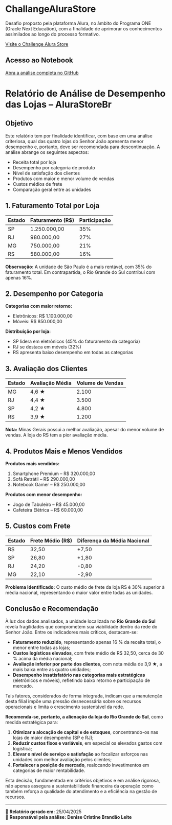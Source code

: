 # ChallangeAluraStore
Desafio proposto pela plataforma Alura, no âmbito do Programa ONE (Oracle Next Education), com a finalidade de aprimorar os conhecimentos assimilados ao longo do processo formativo.

[Visite o Challenge Alura Store](https://dekristie.github.io/ChallangeAluraStore)

## Acesso ao Notebook  
[Abra a análise completa no GitHub](./AluraStoreBr.ipynb)

# Relatório de Análise de Desempenho das Lojas – AluraStoreBr

## Objetivo

Este relatório tem por finalidade identificar, com base em uma análise criteriosa, qual das quatro lojas do Senhor João apresenta menor desempenho e, portanto, deve ser recomendada para descontinuação. A análise abrange os seguintes aspectos:

- Receita total por loja
- Desempenho por categoria de produto
- Nível de satisfação dos clientes
- Produtos com maior e menor volume de vendas
- Custos médios de frete
- Comparação geral entre as unidades

## 1. Faturamento Total por Loja

| Estado | Faturamento (R$) | Participação |
|--------|------------------|--------------|
| SP     | 1.250.000,00     | 35%          |
| RJ     | 980.000,00       | 27%          |
| MG     | 750.000,00       | 21%          |
| RS     | 580.000,00       | 16%          |

**Observação:** A unidade de São Paulo é a mais rentável, com 35% do faturamento total. Em contrapartida, o Rio Grande do Sul contribui com apenas 16%.

## 2. Desempenho por Categoria

**Categorias com maior retorno:**

- Eletrônicos: R$ 1.100.000,00
- Móveis: R$ 850.000,00

**Distribuição por loja:**

- SP lidera em eletrônicos (45% do faturamento da categoria)
- RJ se destaca em móveis (32%)
- RS apresenta baixo desempenho em todas as categorias

## 3. Avaliação dos Clientes

| Estado | Avaliação Média | Volume de Vendas |
|--------|------------------|------------------|
| MG     | 4,6 ★           | 2.100            |
| RJ     | 4,4 ★           | 3.500            |
| SP     | 4,2 ★           | 4.800            |
| RS     | 3,9 ★           | 1.200            |

**Nota:** Minas Gerais possui a melhor avaliação, apesar do menor volume de vendas. A loja do RS tem a pior avaliação média.

## 4. Produtos Mais e Menos Vendidos

**Produtos mais vendidos:**

1. Smartphone Premium – R$ 320.000,00  
2. Sofá Retrátil – R$ 290.000,00  
3. Notebook Gamer – R$ 250.000,00  

**Produtos com menor desempenho:**

- Jogo de Tabuleiro – R$ 45.000,00  
- Cafeteira Elétrica – R$ 60.000,00  

## 5. Custos com Frete

| Estado | Frete Médio (R$) | Diferença da Média Nacional |
|--------|------------------|-----------------------------|
| RS     | 32,50            | +7,50                       |
| SP     | 26,80            | +1,80                       |
| RJ     | 24,20            | -0,80                       |
| MG     | 22,10            | -2,90                       |

**Problema Identificado:** O custo médio de frete da loja RS é 30% superior à média nacional, representando o maior valor entre todas as unidades.

## Conclusão e Recomendação

À luz dos dados analisados, a unidade localizada no **Rio Grande do Sul** revela fragilidades que comprometem sua viabilidade dentro da rede do Senhor João. Entre os indicadores mais críticos, destacam-se:

- **Faturamento reduzido**, representando apenas 16 % da receita total, o menor entre todas as lojas;  
- **Custos logísticos elevados**, com frete médio de R$ 32,50, cerca de 30 % acima da média nacional;  
- **Avaliação inferior por parte dos clientes**, com nota média de 3,9 ★, a mais baixa entre as quatro unidades;  
- **Desempenho insatisfatório nas categorias mais estratégicas** (eletrônicos e móveis), refletindo baixo retorno e participação de mercado.

Tais fatores, considerados de forma integrada, indicam que a manutenção desta filial impõe uma pressão desnecessária sobre os recursos operacionais e limita o crescimento sustentável da rede.

**Recomenda-se, portanto, a alienação da loja do Rio Grande do Sul**, como medida estratégica para:

1. **Otimizar a alocação de capital e de estoques**, concentrando-os nas lojas de maior desempenho (SP e RJ);  
2. **Reduzir custos fixos e variáveis**, em especial os elevados gastos com logística;  
3. **Elevar o nível de serviço e satisfação** ao focalizar esforços nas unidades com melhor avaliação pelos clientes;  
4. **Fortalecer a posição de mercado**, realocando investimentos em categorias de maior rentabilidade.

Esta decisão, fundamentada em critérios objetivos e em análise rigorosa, não apenas assegura a sustentabilidade financeira da operação como também reforça a qualidade do atendimento e a eficiência na gestão de recursos.


---

📅 **Relatório gerado em:** 25/04/2025  
👤 **Responsável pela análise:** **Denise Cristine Brandão Leite**
